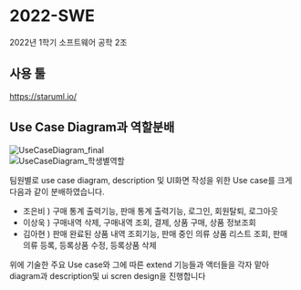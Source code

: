 # 2022-SWE
2022년 1학기 소프트웨어 공학 2조   
  
사용 툴
--
https://staruml.io/  


Use Case Diagram과 역할분배
---
![UseCaseDiagram_final](https://user-images.githubusercontent.com/51940808/166151241-182f4f7a-23ac-4bac-bb4b-031cd72a8331.png)  
![UseCaseDiagram_학생별역할](https://user-images.githubusercontent.com/51940808/166151251-fd73eccc-d3b3-45f1-9d82-5138a1802ca8.png)  


팀원별로 use case diagram, description 및 UI화면 작성을 위한 Use case를 크게 다음과 같이 분배하였습니다.  
* 조은비 ) 구매 통계 출력기능, 판매 통계 출력기능, 로그인, 회원탈퇴, 로그아웃  
* 이상욱 ) 구매내역 삭제, 구매내역 조회, 결제, 상품 구매, 상품 정보조회  
* 김아현 ) 판매 완료된 상품 내역 조회기능, 판매 중인 의류 상품 리스트 조회, 판매 의류 등록, 등록상품 수정, 등록상품 삭제    

위에 기술한 주요 Use case와 그에 따른 extend 기능들과 액터들을 각자 맡아 diagram과 description및 ui scren design을 진행합니다
